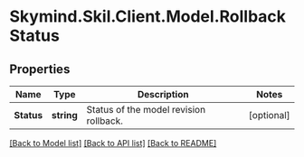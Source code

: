 # Skymind.Skil.Client.Model.RollbackStatus
## Properties

Name | Type | Description | Notes
------------ | ------------- | ------------- | -------------
**Status** | **string** | Status of the model revision rollback. | [optional] 

[[Back to Model list]](../README.md#documentation-for-models) [[Back to API list]](../README.md#documentation-for-api-endpoints) [[Back to README]](../README.md)

